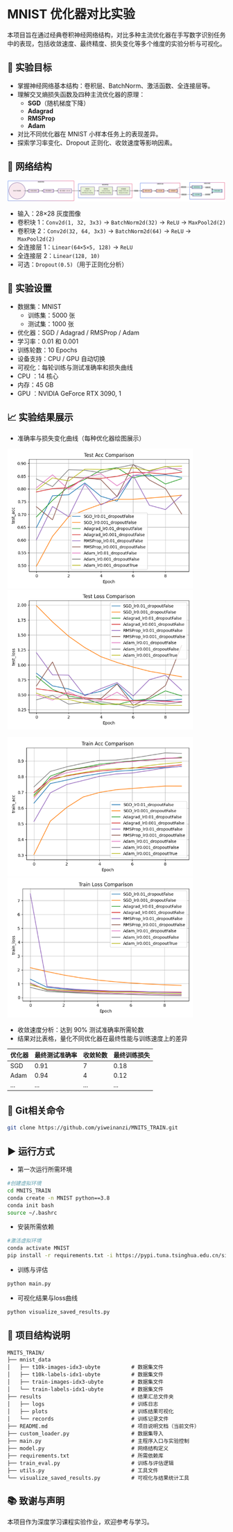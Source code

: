 # MNIST 优化器对比实验

本项目旨在通过经典卷积神经网络结构，对比多种主流优化器在手写数字识别任务中的表现，包括收敛速度、最终精度、损失变化等多个维度的实验分析与可视化。

## 🎯 实验目标

- 掌握神经网络基本结构：卷积层、BatchNorm、激活函数、全连接层等。
- 理解交叉熵损失函数及四种主流优化器的原理：
  - **SGD**（随机梯度下降）
  - **Adagrad**
  - **RMSProp**
  - **Adam**
- 对比不同优化器在 MNIST 小样本任务上的表现差异。
- 探索学习率变化、Dropout 正则化、收敛速度等影响因素。

## 🧠 网络结构

<img src="./overview.png" style="zoom:67%;" />

- 输入：28×28 灰度图像
- 卷积块 1：`Conv2d(1, 32, 3x3)` → `BatchNorm2d(32)` → `ReLU` → `MaxPool2d(2)`
- 卷积块 2：`Conv2d(32, 64, 3x3)` → `BatchNorm2d(64)` → `ReLU` → `MaxPool2d(2)`
- 全连接层 1：`Linear(64×5×5, 128)` → `ReLU`
- 全连接层 2：`Linear(128, 10)`
- 可选：`Dropout(0.5)`（用于正则化分析）

## 🧪 实验设置

- 数据集：MNIST
  - 训练集：5000 张
  - 测试集：1000 张
- 优化器：SGD / Adagrad / RMSProp / Adam
- 学习率：0.01 和 0.001
- 训练轮数：10 Epochs
- 设备支持：CPU / GPU 自动切换
- 可视化：每轮训练与测试准确率和损失曲线
- CPU ：14 核心
- 内存：45 GB
- GPU ：NVIDIA GeForce RTX 3090, 1

## 📈 实验结果展示

- 准确率与损失变化曲线（每种优化器绘图展示）

<img src="./results/plots/test_acc_comparison.png" style="zoom:67%;" /> <img src="./results/plots/test_loss_comparison.png" style="zoom:67%;" />

<img src="./results/plots/train_acc_comparison.png" style="zoom:67%;" /><img src="./results/plots/train_loss_comparison.png" style="zoom:67%;" />

- 收敛速度分析：达到 90% 测试准确率所需轮数
- 结果对比表格，量化不同优化器在最终性能与训练速度上的差异

| 优化器        | 最终测试准确率 | 收敛轮数 | 最终训练损失 |
|---------------|----------------|----------|----------------|
| SGD           | 0.91           | 7        | 0.18           |
| Adam          | 0.94           | 4        | 0.12           |
| ...           | ...            | ...      | ...            |

## 📝 Git相关命令

```bash
git clone https://github.com/yiweinanzi/MNITS_TRAIN.git
```

## ▶️ 运行方式

- 第一次运行所需环境

```bash
#创建虚拟环境
cd MNITS_TRAIN
conda create -n MNIST python==3.8
conda init bash
source ~/.bashrc
```

- 安装所需依赖

```bash
#激活虚拟环境
conda activate MNIST
pip install -r requirements.txt -i https://pypi.tuna.tsinghua.edu.cn/simple
```

- 训练与评估

```bash
python main.py
```

- 可视化结果与loss曲线

```bash
python visualize_saved_results.py
```

## 📁 项目结构说明

```
MNITS_TRAIN/
├── mnist_data
│   ├── t10k-images-idx3-ubyte          # 数据集文件
│   ├── t10k-labels-idx1-ubyte          # 数据集文件
│   ├── train-images-idx3-ubyte         # 数据集文件
│   └── train-labels-idx1-ubyte         # 数据集文件
├── results                             # 结果汇总文件夹
│   ├── logs                            # 训练日志
│   ├── plots                           # 训练结果可视化                     
│   └── records                         # 训练记录文件
├── README.md                           # 项目说明文档（当前文件）
├── custom_loader.py                    # 数据集导入
├── main.py                             # 主程序入口与实验控制
├── model.py                            # 网络结构定义
├── requirements.txt                    # 所需依赖库
├── train_eval.py                       # 训练与评估逻辑
├── utils.py                            # 工具文件
└── visualize_saved_results.py          # 可视化与结果统计工具
```

## 📚 致谢与声明

本项目作为深度学习课程实验作业，欢迎参考与学习。